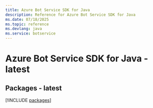 ```yaml
---
title: Azure Bot Service SDK for Java
description: Reference for Azure Bot Service SDK for Java
ms.date: 07/18/2025
ms.topic: reference
ms.devlang: java
ms.service: botservice
---
```

# Azure Bot Service SDK for Java - latest
## Packages - latest
[!INCLUDE [packages](bot-service-index.md)]